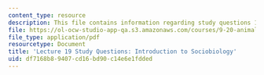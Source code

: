```yaml
---
content_type: resource
description: This file contains information regarding study questions 19.
file: https://ol-ocw-studio-app-qa.s3.amazonaws.com/courses/9-20-animal-behavior-fall-2013/df7168b89407cd16bd90c14e6e1fdded_MIT9_20F13_L19_Qs.pdf
file_type: application/pdf
resourcetype: Document
title: 'Lecture 19 Study Questions: Introduction to Sociobiology'
uid: df7168b8-9407-cd16-bd90-c14e6e1fdded
---
```

